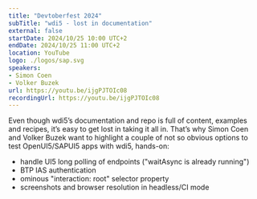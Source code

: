 ```yaml
---
title: "Devtoberfest 2024"
subTitle: "wdi5 - lost in documentation"
external: false
startDate: 2024/10/25 10:00 UTC+2
endDate: 2024/10/25 11:00 UTC+2
location: YouTube
logo: ./logos/sap.svg
speakers:
- Simon Coen
- Volker Buzek
url: https://youtu.be/ijgPJTOIc08
recordingUrl: https://youtu.be/ijgPJTOIc08
---
```

Even though wdi5’s documentation and repo is full of content, examples and recipes, it’s easy to get lost in taking it all in. That’s why Simon Coen and Volker Buzek want to highlight a couple of not so obvious options to test OpenUI5/SAPUI5 apps with wdi5, hands-on:
- handle UI5 long polling of endpoints ("waitAsync is already running")
- BTP IAS authentication
- ominous "interaction: root" selector property
- screenshots and browser resolution in headless/CI mode

